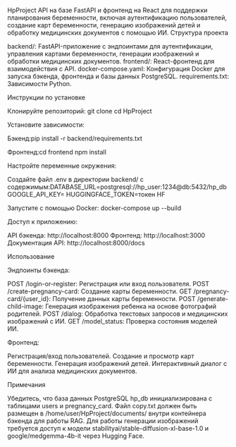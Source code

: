 HpProject
API на базе FastAPI и фронтенд на React для поддержки планирования беременности, включая аутентификацию пользователей, создание карт беременности, генерацию изображений детей и обработку медицинских документов с помощью ИИ.
Структура проекта

backend/: FastAPI-приложение с эндпоинтами для аутентификации, управления картами беременности, генерации изображений и обработки медицинских документов.
frontend/: React-фронтенд для взаимодействия с API.
docker-compose.yaml: Конфигурация Docker для запуска бэкенда, фронтенда и базы данных PostgreSQL.
requirements.txt: Зависимости Python.

Инструкции по установке

Клонируйте репозиторий:
git clone <repository-url>
cd HpProject


Установите зависимости:

Бэкенд:pip install -r backend/requirements.txt


Фронтенд:cd frontend
npm install




Настройте переменные окружения:

Создайте файл .env в директории backend/ с содержимым:DATABASE_URL=postgresql://hp_user:1234@db:5432/hp_db
GOOGLE_API_KEY=<your-google-api-key>
HUGGINGFACE_TOKEN=токен HF




Запустите с помощью Docker:
docker-compose up --build


Доступ к приложению:

API бэкенда: http://localhost:8000
Фронтенд: http://localhost:3000
Документация API: http://localhost:8000/docs



Использование

Эндпоинты бэкенда:

POST /login-or-register: Регистрация или вход пользователя.
POST /create-pregnancy-card: Создание карты беременности.
GET /pregnancy-card/{user_id}: Получение данных карты беременности.
POST /generate-child-image: Генерация изображения ребенка на основе фотографий родителей.
POST /dialog: Обработка текстовых запросов и медицинских изображений с ИИ.
GET /model_status: Проверка состояния моделей ИИ.


Фронтенд:

Регистрация/вход пользователей.
Создание и просмотр карт беременности.
Генерация изображений детей.
Интерактивный диалог с ИИ для анализа медицинских документов.



Примечания

Убедитесь, что база данных PostgreSQL hp_db инициализирована с таблицами users и pregnancy_card.
Файл copy.txt должен быть размещен в /home/user/HpProject/documents/ внутри контейнера бэкенда для работы RAG.
Для работы генерации изображений требуется доступ к модели stabilityai/stable-diffusion-xl-base-1.0 и google/medgemma-4b-it через Hugging Face.
